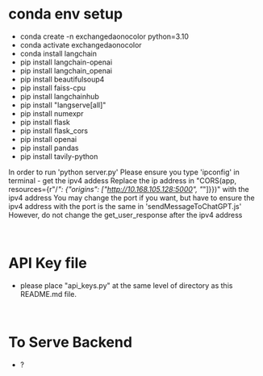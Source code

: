 # conda env setup

- conda create -n exchangedaonocolor python=3.10
- conda activate exchangedaonocolor
- conda install langchain
- pip install langchain-openai
- pip install langchain_openai
- pip install beautifulsoup4
- pip install faiss-cpu
- pip install langchainhub
- pip install "langserve[all]"
- pip install numexpr
- pip install flask
- pip install flask_cors
- pip install openai
- pip install pandas
- pip install tavily-python

In order to run 'python server.py'
Please ensure you type 'ipconfig' in terminal - get the ipv4 addess
Replace the ip address in "CORS(app, resources={r"/_": {"origins": ["http://10.168.105.128:5000", "_"]}})" with the ipv4 address
You may change the port if you want, but have to ensure the ipv4 address with the port is the same in 'sendMessageToChatGPT.js'
However, do not change the get_user_response after the ipv4 address

</br>

# API Key file

- please place "api_keys.py" at the same level of directory as this README.md file.

</br>

# To Serve Backend

- ?
